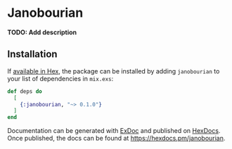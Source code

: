 # Janobourian

**TODO: Add description**

## Installation

If [available in Hex](https://hex.pm/docs/publish), the package can be installed
by adding `janobourian` to your list of dependencies in `mix.exs`:

```elixir
def deps do
  [
    {:janobourian, "~> 0.1.0"}
  ]
end
```

Documentation can be generated with [ExDoc](https://github.com/elixir-lang/ex_doc)
and published on [HexDocs](https://hexdocs.pm). Once published, the docs can
be found at <https://hexdocs.pm/janobourian>.

